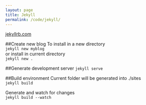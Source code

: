 ```yaml
---
layout: page
title: Jekyll
permalink: /code/jekyll/
---
```

[jekyllrb.com](http://jekyllrb.com/)

##Create new blog
To install in a new directory  
`jekyll new myblog`  
or install in current directory  
`jekyll new .`

##Generate development server
`jekyll serve`

##Build environment
Current folder will be generated into ./sites  
`jekyll build`  

Generate and watch for changes  
`jekyll build --watch`